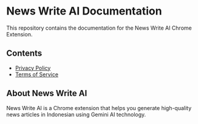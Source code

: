 # News Write AI Documentation

This repository contains the documentation for the News Write AI Chrome Extension.

## Contents

- [Privacy Policy](privacy.html)
- [Terms of Service](terms.html)

## About News Write AI

News Write AI is a Chrome extension that helps you generate high-quality news articles in Indonesian using Gemini AI technology.
